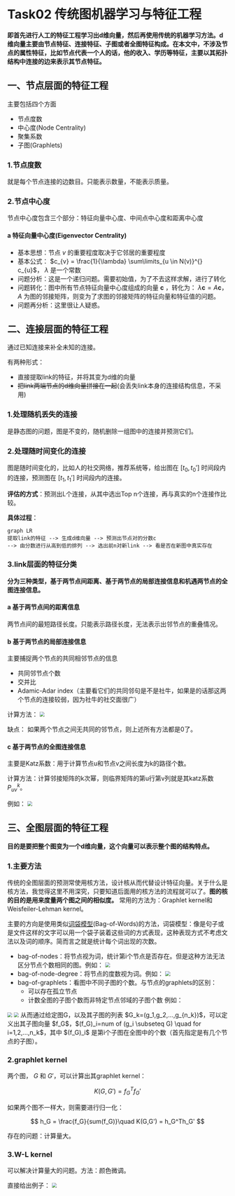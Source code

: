 # Task02 传统图机器学习与特征工程
**即首先进行人工的特征工程学习出d维向量，然后再使用传统的机器学习方法。d维向量主要由节点特征、连接特征、子图或者全图特征构成。在本文中，不涉及节点的属性特征，比如节点代表一个人的话，他的收入、学历等特征，主要以其拓扑结构中连接的边来表示其节点特征。**
## 一、节点层面的特征工程
主要包括四个方面
* 节点度数
* 中心度(Node Centrality)
* 聚集系数
* 子图(Graphlets)

### 1.节点度数
就是每个节点连接的边数目。只能表示数量，不能表示质量。
### 2.节点中心度
节点中心度包含三个部分：特征向量中心度、中间点中心度和距离中心度
#### a 特征向量中心度(Eigenvector Centrality)
- 基本思想：节点 $v$ 的重要程度取决于它邻居的重要程度
- 基本公式： $c_{v} = \frac{1}{\lambda} \sum\limits_{u \in N(v)}^{} c_{u}$， $\lambda$ 是一个常数
- 问题分析：这是一个递归问题。需要初始值，为了不去这样求解，进行了转化
- 问题转化：图中所有节点特征向量中心度组成的向量 $\boldsymbol c$ ，转化为： $\lambda \boldsymbol c = A \boldsymbol c$， $A$ 为图的邻接矩阵，则变为了求图的邻接矩阵的特征向量和特征值的问题。
- 问题再分析：这里很让人疑惑。

## 二、连接层面的特征工程
通过已知连接来补全未知的连接。

有两种形式：

- 直接提取link的特征，并将其变为d维的向量
- ~~把link两端节点的d维向量拼接在一起~~(会丢失link本身的连接结构信息，不采用)

### 1.处理随机丢失的连接
是静态图的问题，图是不变的，随机删除一组图中的连接并预测它们。

### 2.处理随时间变化的连接
图是随时间变化的，比如人的社交网络，推荐系统等，给出图在 $[t_0, t_0']$ 时间段内的连接，预测图在 $[t_1, t_1']$ 时间段内的连接。

**评估的方式**：预测出L个连接，从其中选出Top n个连接，再与真实的n个连接作比较。

**具体过程**：
```mermaid
graph LR
提取link的特征 --> 生成d维向量 --> 预测出节点对的分数c 
--> 由分数进行从高到低的排列 --> 选出前n对新link --> 看是否在新图中真实存在
```

### 3.link层面的特征分类
**分为三种类型，基于两节点间距离、基于两节点的局部连接信息和机遇两节点的全图连接信息。**
#### a 基于两节点间的距离信息
两节点间的最短路径长度。只能表示路径长度，无法表示出邻节点的重叠情况。
#### b 基于两节点的局部连接信息
主要捕捉两个节点的共同相邻节点的信息

- 共同邻节点个数
- 交并比
- Adamic-Adar index（主要看它们的共同邻句是不是社牛，如果是的话那这两个节点的连接较弱，因为社牛的社交面很广）

计算方法：
<img src="https://github.com/cannibalistic-galaxy/cannibalistic-galaxy.github.io/blob/main/_posts/task02Assets/mmexport1676616638966.png" style="zoom:70%;" />

缺点：
如果两个节点之间无共同的邻节点，则上述所有方法都是0了。

#### c 基于两节点的全图连接信息
主要是Katz系数：用于计算节点u和节点v之间长度为k的路径个数。

计算方法：计算邻接矩阵的k次幂，则临界矩阵的第u行第v列就是其katz系数 $P_{uv}^k$。

例如：
<img src="task02Assets/mmexport1676616643077.png" style="zoom:70%;" />

## 三、全图层面的特征工程
**目的是要把整个图变为一个d维向量，这个向量可以表示整个图的结构特点。**

### 1.主要方法
传统的全图层面的预测常使用核方法，设计核从而代替设计特征向量。关于什么是核方法，我觉得这里不用深究，只要知道后面用的核方法的流程就可以了。**图的核的目的是用来度量两个图之间的相似度。** 常用的方法为：Graphlet kernel和Weisfeiler-Lehman kernel。

主要的方向是使用类似[词袋模型](https://blog.csdn.net/Elenstone/article/details/105134863)(Bag-of-Words)的方法，词袋模型：像是句子或是文件这样的文字可以用一个袋子装着这些词的方式表现，这种表现方式不考虑文法以及词的顺序。简而言之就是统计每个词出现的次数。

- bag-of-nodes：将节点视为词，统计第i个节点是否存在。但是这种方法无法区分节点个数相同的图。例如：
    <img src="task02Assets/mmexport1676616646509.png" style="zoom:70%;" />
- bag-of-node-degree：将节点的度数视为词。例如：
    <img src="task02Assets/mmexport1676616648630.png" style="zoom:70%;" />
- bag-of-graphlets：看图中不同子图的个数。与节点的graphlets的区别：
  - 可以存在孤立节点
  - 计数全图的子图个数而非特定节点邻域的子图个数
例如：
<img src="task02Assets/mmexport1676616650850.png" style="zoom:70%;" />
<img src="task02Assets/mmexport1676616654582.png" style="zoom:70%;" />
从而通过给定图G，以及其子图的列表 $G_k=(g_1,g_2,...,g_{n_k})$，可以定义出其子图向量 $f_G$，$(f_G)_i=num of (g_i \subseteq G) \quad for i=1,2,...,n_k$，其中 $(f_G)_i$ 是第i个子图在全图中的个数（首先指定是有几个节点的子图）。

### 2.graphlet kernel
两个图， $G$ 和 $G'$，可以计算出其graphlet kernel：

$$
K(G,G') = f_G^Tf_G'
$$

如果两个图不一样大，则需要进行归一化：

$$
h_G = \frac{f_G}{sum(f_G)}\quad K(G,G') = h_G^Th_G'
$$

存在的问题：计算量大。

### 3.W-L kernel
可以解决计算量大的问题。方法：颜色微调。

直接给出例子：
<img src="task02Assets/mmexport1676616641429.png" style="zoom:70%;" />
